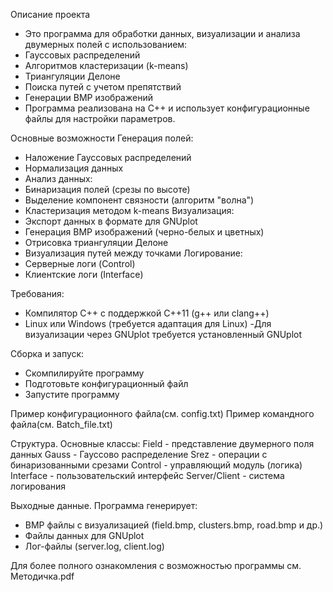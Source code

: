 Описание проекта
- Это программа для обработки данных, визуализации и анализа двумерных полей с использованием:
- Гауссовых распределений
- Алгоритмов кластеризации (k-means)
- Триангуляции Делоне
- Поиска путей с учетом препятствий
- Генерации BMP изображений
- Программа реализована на C++ и использует конфигурационные файлы для настройки параметров.

Основные возможности
Генерация полей:
- Наложение Гауссовых распределений
- Нормализация данных
- Анализ данных:
- Бинаризация полей (срезы по высоте)
- Выделение компонент связности (алгоритм "волна")
- Кластеризация методом k-means
Визуализация:
- Экспорт данных в формате для GNUplot
- Генерация BMP изображений (черно-белых и цветных)
- Отрисовка триангуляции Делоне
- Визуализация путей между точками
Логирование:
- Серверные логи (Control)
- Клиентские логи (Interface)

Требования:
- Компилятор C++ с поддержкой C++11 (g++ или clang++)
- Linux или Windows (требуется адаптация для Linux)
 -Для визуализации через GNUplot требуется установленный GNUplot

Сборка и запуск:
- Скомпилируйте программу
- Подготовьте конфигурационный файл
- Запустите программу

Пример конфигурационного файла(см. config.txt)
Пример командного файла(см. Batch_file.txt)

Структура.
Основные классы:
Field - представление двумерного поля данных
Gauss - Гауссово распределение
Srez - операции с бинаризованными срезами
Control - управляющий модуль (логика)
Interface - пользовательский интерфейс
Server/Client - система логирования

Выходные данные.
Программа генерирует:
- BMP файлы с визуализацией (field.bmp, clusters.bmp, road.bmp и др.)
- Файлы данных для GNUplot
- Лог-файлы (server.log, client.log)

Для более полного ознакомления с возможностью программы см. Методичка.pdf
